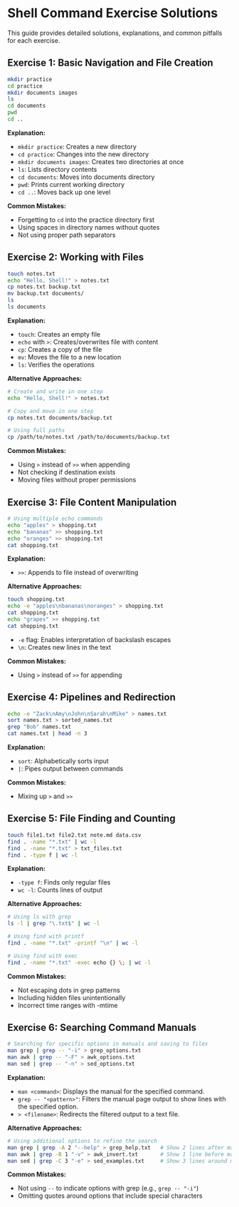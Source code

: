 # Shell Command Exercise Solutions

This guide provides detailed solutions, explanations, and common pitfalls for each exercise.

## Exercise 1: Basic Navigation and File Creation

```bash
mkdir practice
cd practice
mkdir documents images
ls
cd documents
pwd
cd ..
```

**Explanation:**

- `mkdir practice`: Creates a new directory
- `cd practice`: Changes into the new directory
- `mkdir documents images`: Creates two directories at once
- `ls`: Lists directory contents
- `cd documents`: Moves into documents directory
- `pwd`: Prints current working directory
- `cd ..`: Moves back up one level

**Common Mistakes:**

- Forgetting to `cd` into the practice directory first
- Using spaces in directory names without quotes
- Not using proper path separators

## Exercise 2: Working with Files

```bash
touch notes.txt
echo "Hello, Shell!" > notes.txt
cp notes.txt backup.txt
mv backup.txt documents/
ls
ls documents
```

**Explanation:**

- `touch`: Creates an empty file
- `echo` with `>`: Creates/overwrites file with content
- `cp`: Creates a copy of the file
- `mv`: Moves the file to a new location
- `ls`: Verifies the operations

**Alternative Approaches:**

```bash
# Create and write in one step
echo "Hello, Shell!" > notes.txt

# Copy and move in one step
cp notes.txt documents/backup.txt

# Using full paths
cp /path/to/notes.txt /path/to/documents/backup.txt
```

**Common Mistakes:**

- Using `>` instead of `>>` when appending
- Not checking if destination exists
- Moving files without proper permissions

## Exercise 3: File Content Manipulation

```bash
# Using multiple echo commands
echo "apples" > shopping.txt
echo "bananas" >> shopping.txt
echo "oranges" >> shopping.txt
cat shopping.txt
```

**Explanation:**

- `>>`: Appends to file instead of overwriting

**Alternative Approaches:**

```bash
touch shopping.txt
echo -e "apples\nbananas\noranges" > shopping.txt
cat shopping.txt
echo "grapes" >> shopping.txt
cat shopping.txt
```

- `-e` flag: Enables interpretation of backslash escapes
- `\n`: Creates new lines in the text

**Common Mistakes:**

- Using `>` instead of `>>` for appending

## Exercise 4: Pipelines and Redirection

```bash
echo -e "Zack\nAmy\nJohn\nSarah\nMike" > names.txt
sort names.txt > sorted_names.txt
grep "Bob" names.txt
cat names.txt | head -n 3
```

**Explanation:**

- `sort`: Alphabetically sorts input
- `|`: Pipes output between commands

**Common Mistakes:**

- Mixing up `>` and `>>`

## Exercise 5: File Finding and Counting

```bash
touch file1.txt file2.txt note.md data.csv
find . -name "*.txt" | wc -l
find . -name "*.txt" > txt_files.txt
find . -type f | wc -l
```

**Explanation:**

- `-type f`: Finds only regular files
- `wc -l`: Counts lines of output

**Alternative Approaches:**

```bash
# Using ls with grep
ls -l | grep "\.txt$" | wc -l

# Using find with printf
find . -name "*.txt" -printf "\n" | wc -l

# Using find with exec
find . -name "*.txt" -exec echo {} \; | wc -l
```

**Common Mistakes:**

- Not escaping dots in grep patterns
- Including hidden files unintentionally
- Incorrect time ranges with -mtime

## Exercise 6: Searching Command Manuals

```bash
# Searching for specific options in manuals and saving to files
man grep | grep -- "-i" > grep_options.txt
man awk | grep -- "-F" > awk_options.txt
man sed | grep -- "-n" > sed_options.txt
```

**Explanation:**

- `man <command>`: Displays the manual for the specified command.
- `grep -- "<pattern>"`: Filters the manual page output to show lines with the specified option.
- `> <filename>`: Redirects the filtered output to a text file.

**Alternative Approaches:**

```bash
# Using additional options to refine the search
man grep | grep -A 2 "--help" > grep_help.txt   # Show 2 lines after matches
man awk | grep -B 1 "-v" > awk_invert.txt       # Show 1 line before matches
man sed | grep -C 3 "-e" > sed_examples.txt     # Show 3 lines around matches
```

**Common Mistakes:**

- Not using `--` to indicate options with grep (e.g., `grep -- "-i"`)
- Omitting quotes around options that include special characters

